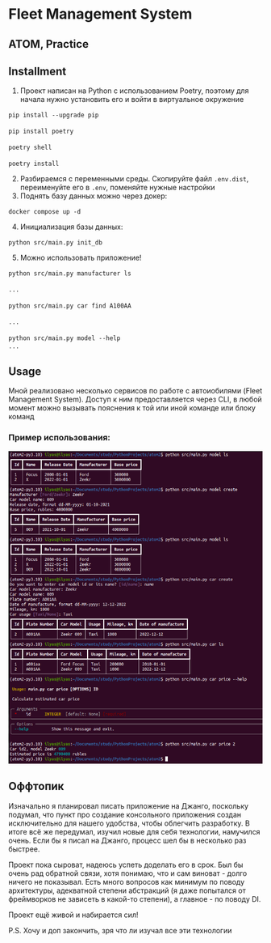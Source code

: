 # Fleet Management System

## ATOM, Practice

## Installment

1. Проект написан на Python с использованием Poetry, 
поэтому для начала нужно установить его и войти
в виртуальное окружение
```
pip install --upgrade pip

pip install poetry

poetry shell

poetry install
```
2. Разбираемся с переменными среды. Скопируйте файл ``.env.dist``,
переименуйте его в ``.env``, поменяйте нужные настройки
3. Поднять базу данных можно через докер:
```
docker compose up -d
```
4. Инициализация базы данных:
```
python src/main.py init_db
```
5. Можно использовать приложение!
```
python src/main.py manufacturer ls

...

python src/main.py car find A100AA

...

python src/main.py model --help
...
```
## Usage

Мной реализовано несколько сервисов по работе с автоиобилями
(Fleet Management System). Доступ к ним предоставляется через
CLI, в любой момент можно вызывать пояснения к той или иной команде
или блоку команд

### Пример использования:
![img.png](screenshots/img.png)

## Оффтопик

Изначально я планировал писать приложение на Джанго, поскольку подумал,
что пункт про создание консольного приложения создан исключительно для
нашего удобства, чтобы облегчить разработку. В итоге всё же передумал,
изучил новые для себя технологии, намучился очень. Если бы я писал на Джанго,
процесс шел бы в несколько раз быстрее. 

Проект пока сыроват, надеюсь успеть доделать его в срок. 
Был бы очень рад обратной связи, хотя понимаю, что и сам виноват - 
долго ничего не показывал. Есть много вопросов как минимум по поводу архитектуры,
адекватной степени абстракций (я даже попытался от фреймворков не зависеть
в какой-то степени), а главное - по поводу DI.

Проект ещё живой и набирается сил!

P.S. Хочу и доп закончить, зря что ли изучал все эти технологии
